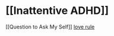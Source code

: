 # [[Inattentive ADHD]]

[[Question to Ask My Self]]
[love rule](https://www.facebook.com/share/r/18oTebE2Ec/)

